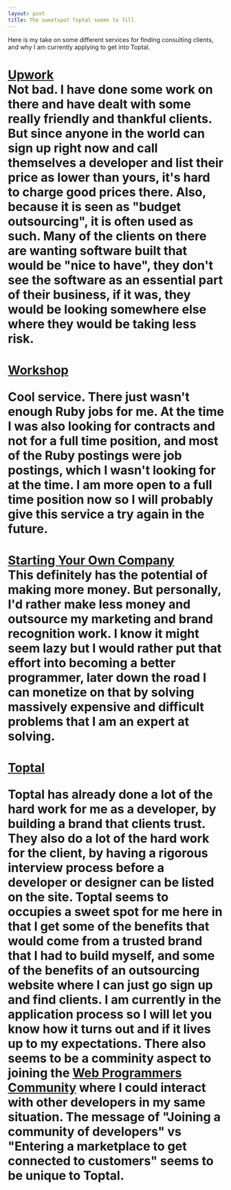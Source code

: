 ```yaml
---
layout: post
title: The sweetspot Toptal seems to fill
---
```

Here is my take on some different services for finding consulting clients, and why I am currently applying to get into Toptal.

<h1><a href='https://www.upwork.com/' target='_blank'>Upwork</a><br>
Not bad. I have done some work on there and have dealt with some really friendly and thankful clients. But since anyone in the world can sign up right now and call themselves a developer and list their price as lower than yours, it's hard to charge good prices there. Also, because it is seen as "budget outsourcing", it is often used as such. Many of the clients on there are wanting software built that would be "nice to have", they don't see the software as an essential part of their business, if it was, they would be looking somewhere else where they would be taking less risk.

<h1><a href='https://letsworkshop.com/' target='_blank'>Workshop</a><br>

Cool service. There just wasn't enough Ruby jobs for me. At the time I was also looking for contracts and not for a full time position, and most of the Ruby postings were job postings, which I wasn't looking for at the time. I am more open to a full time position now so I will probably give this service a try again in the future.

<h1><a href='https://devchat.tv/freelancers' target='_blank'>Starting Your Own Company</a><br>
This definitely has the potential of making more money. But personally, I'd rather make less money and outsource my marketing and brand recognition work. I know it might seem lazy but I would rather put that effort into becoming a better programmer, later down the road I can monetize on that by solving massively expensive and difficult problems that I am an expert at solving.

<h1><a href='https://www.toptal.com/' target='_blank'>Toptal</a><br>

Toptal has already done a lot of the hard work for me as a developer, by building a brand that clients trust. They also do a lot of the hard work for the client, by having a rigorous interview process before a developer or designer can be listed on the site. Toptal seems to occupies a sweet spot for me here in that I get some of the benefits that would come from a trusted brand that I had to build myself, and some of the benefits of an outsourcing website where I can just go sign up and find clients. I am currently in the application process so I will let you know how it turns out and if it lives up to my expectations. There also seems to be a comminity aspect to joining the <a href='https://www.toptal.com/web' target='_balnk'>Web Programmers Community</a> where I could interact with other developers in my same situation. The message of "Joining a community of developers" vs "Entering a marketplace to get connected to customers" seems to be unique to Toptal.

